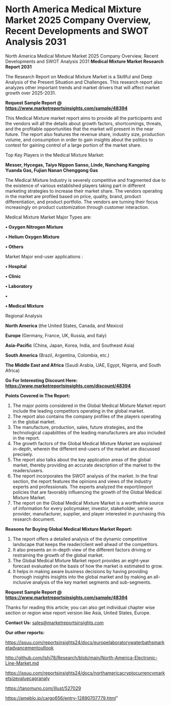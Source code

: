 # North America Medical Mixture Market 2025 Company Overview, Recent Developments and SWOT Analysis 2031
North America Medical Mixture Market 2025 Company Overview, Recent Developments and SWOT Analysis 2031
<strong>Medical Mixture Market Research Report 2031</strong>

The Research Report on Medical Mixture Market is a Skillful and Deep Analysis of the Present Situation and Challenges. This research report also analyzes other important trends and market drivers that will affect market growth over 2025-2031.

<strong>Request Sample Report @ <a href=https://www.marketreportsinsights.com/sample/48394>https://www.marketreportsinsights.com/sample/48394</a></strong>

This Medical Mixture market report aims to provide all the participants and the vendors will all the details about growth factors, shortcomings, threats, and the profitable opportunities that the market will present in the near future. The report also features the revenue share, industry size, production volume, and consumption in order to gain insights about the politics to contest for gaining control of a large portion of the market share.

Top Key Players in the Medical Mixture Market:

<strong>Messer, Hycegas, Taiyo Nippon Sanso, Linde, Nanchang Kangping Yuanda Gas, Fujian Nanan Chenggong Gas</strong>

The Medical Mixture Industry is severely competitive and fragmented due to the existence of various established players taking part in different marketing strategies to increase their market share. The vendors operating in the market are profiled based on price, quality, brand, product differentiation, and product portfolio. The vendors are turning their focus increasingly on product customization through customer interaction.

Medical Mixture Market Major Types are:

<strong>•  Oxygen Nitrogen Mixture

•  Helium Oxygen Mixture

•  Others</strong>

Market Major end-user applications :

<strong>•  Hospital

•  Clinic

•  Laboratory

•  

•  Medical Mixture</strong>

Regional Analysis

</u><strong><b>North America</b></strong> (the United States, Canada, and Mexico)

<strong><b>Europe </b></strong>(Germany, France, UK, Russia, and Italy)

<strong><b>Asia-Pacific</b></strong> (China, Japan, Korea, India, and Southeast Asia)

<strong><b>South America</b></strong> (Brazil, Argentina, Colombia, etc.)

<strong><b>The Middle East and Africa</b></strong> (Saudi Arabia, UAE, Egypt, Nigeria, and South Africa)

<strong>Go For Interesting Discount Here: <a href=https://www.marketreportsinsights.com/discount/48394>https://www.marketreportsinsights.com/discount/48394</a></strong>

<strong>Points Covered in The Report:</strong>
<ol>
  <li>The major points considered in the Global Medical Mixture Market report include the leading competitors operating in the global market.</li>
  <li>The report also contains the company profiles of the players operating in the global market.</li>
  <li>The manufacture, production, sales, future strategies, and the technological capabilities of the leading manufacturers are also included in the report.</li>
  <li>The growth factors of the Global Medical Mixture Market are explained in-depth, wherein the different end-users of the market are discussed precisely.</li>
  <li>The report also talks about the key application areas of the global market, thereby providing an accurate description of the market to the readers/users.</li>
  <li>The report incorporates the SWOT analysis of the market. In the final section, the report features the opinions and views of the industry experts and professionals. The experts analyzed the export/import policies that are favorably influencing the growth of the Global Medical Mixture Market.</li>
  <li>The report on the Global Medical Mixture Market is a worthwhile source of information for every policymaker, investor, stakeholder, service provider, manufacturer, supplier, and player interested in purchasing this research document.</li>
</ol>
<strong>Reasons for Buying Global Medical Mixture Market Report:</strong>

<ol>
  <li>The report offers a detailed analysis of the dynamic competitive landscape that keeps the reader/client well ahead of the competitors.</li>
  <li>It also presents an in-depth view of the different factors driving or restraining the growth of the global market.</li>
  <li>The Global Medical Mixture Market report provides an eight-year forecast evaluated on the basis of how the market is estimated to grow.</li>
  <li>It helps in making aware business decisions by having providing thorough insights insights into the global market and by making an all-inclusive analysis of the key market segments and sub-segments.</li>
</ol>
<strong>Request Sample Report @ <a href=https://www.marketreportsinsights.com/sample/48394>https://www.marketreportsinsights.com/sample/48394</a></strong>


Thanks for reading this article; you can also get individual chapter wise section or region wise report version like Asia, United States, Europe.

<strong>Contact Us:</strong>
sales@marketreportsinsights.com

<strong>Our other reports:</strong>

<a href=https://issuu.com/reportsinsights24/docs/europelaboratorywaterbathsmarketadvancementoutlook>https://issuu.com/reportsinsights24/docs/europelaboratorywaterbathsmarketadvancementoutlook</a>

<a href=http://github.com/Ishi78/Research/blob/main/North-America-Electronic-Line-Market.md>http://github.com/Ishi78/Research/blob/main/North-America-Electronic-Line-Market.md</a>

<a href=https://issuu.com/reportsinsights24/docs/northamericacryptocurrencymarketsizevaluecagranaly>https://issuu.com/reportsinsights24/docs/northamericacryptocurrencymarketsizevaluecagranaly</a>

<a href=https://tanomuno.com/illust/527029>https://tanomuno.com/illust/527029</a>

<a href=https://ameblo.jp/cargo656/entry-12890707779.html>https://ameblo.jp/cargo656/entry-12890707779.html</a>"
